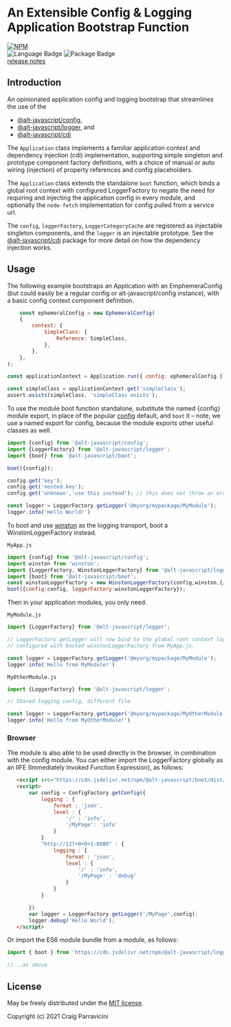 An Extensible Config & Logging Application Bootstrap Function
=============================================================

[![NPM](https://nodei.co/npm/@alt-javascript/boot.svg?downloads=true&downloadRank=true)](https://nodei.co/npm/@alt-javascript/boot/)
<br/>
![Language Badge](https://img.shields.io/github/languages/top/alt-javascript/boot)
![Package Badge](https://img.shields.io/npm/v/@alt-javascript/boot) <br/>
[release notes](https://github.com/alt-javascript/boot/blob/main/History.md)

<a name="intro">Introduction</a>
--------------------------------
An opinionated application config and logging bootstrap that streamlines the use of the
- [@alt-javascript/config](https://www.npmjs.com/package/@alt-javascript/config),
- [@alt-javascript/logger](https://www.npmjs.com/package/@alt-javascript/logger), and
- [@alt-javascript/cdi](https://www.npmjs.com/package/@alt-javascript/cdi)

The `Application` class implements a familiar application context and dependency injection
(cdi) implementation, supporting simple singleton and prototype component factory definitions, with a choice of
manual or auto wiring (injection) of property references and config placeholders.

The `Application` class extends the standalone `boot` function, which binds a global root context with configured LoggerFactory
to negate the need for requiring  and injecting the application config in every module, and optionally the `node-fetch`
implementation for config pulled from a service url.

The `config`, `loggerFactory`, `LoggerCategoryCache` are registered as injectable singleton components, and the `logger`
is an injectable prototype.  See the [@alt-javascript/cdi](https://www.npmjs.com/package/@alt-javascript/cdi) package for more
detail on how the dependency injection works.

<a name="usage">Usage</a>
-------------------------

The following example bootstraps an Application with an EmphemeraConfig (but could easily be a regular config 
or alt-javascript/config instance), with a basic config context component definition.

```javascript
    const ephemeralConfig = new EphemeralConfig(
    {
        context: {
            SimpleClass: {
                Reference: SimpleClass,
            },
        },
    },
);

const applicationContext = Application.run({ config: ephemeralConfig });

const simpleClass = applicationContext.get('simpleClass');
assert.exists(simpleClass, 'simpleClass exists');

```

To use the module boot function standalone, substitute the named {config} module export, in place of the popular
[config](https://www.npmjs.com/package/config) default, and `boot` it &ndash; note, we use a named export for config, 
because the module exports other useful classes as well.

```javascript
import {config} from '@alt-javascript/config';
import {LoggerFactory} from '@alt-javascript/logger';
import {boot} from '@alt-javascript/boot';

boot({config});

config.get('key');
config.get('nested.key');
config.get('unknown','use this instead'); // this does not throw an error

const logger = LoggerFactory.getLogger('@myorg/mypackage/MyModule');
logger.info('Hello World!')
```

To boot and use [winston](https://www.npmjs.com/package/winston) as the logging transport, 
boot a WinstonLoggerFactory instead.

`MyApp.js`
```javascript
import {config} from '@alt-javascript/config';
import winston from 'winston';
import {LoggerFactory, WinstonLoggerFactory} from '@alt-javascript/logger';
import {boot} from '@alt-javascript/boot';
const winstonLoggerFactory = new WinstonLoggerFactory(config,winston,{/*my winston options*/})
boot({config:config, loggerFactory:winstonLoggerFactory});
```

Then in your application modules, you only need.

`MyModule.js`
```javascript
import {LoggerFactory} from '@alt-javascript/logger';

// LoggerFactory.getLogger will now bind to the global root context loggerFactory, 
// configured with booted winstonLoggerFactory from MyApp.js.

const logger = LoggerFactory.getLogger('@myorg/mypackage/MyModule');
logger.info('Hello from MyModule!')
```

`MyOtherModule.js`
```javascript
import {LoggerFactory} from '@alt-javascript/logger';

// Shared logging config, different file.

const logger = LoggerFactory.getLogger('@myorg/mypackage/MyOtherModule');
logger.info('Hello from MyOtherModule!')
```

### Browser

The module is also able to be used directly in the browser, in combination with the config module.
You can either import the LoggerFactory globally as an IIFE (Immediately Invoked Function Expression),
as follows:

```html
   <script src="https://cdn.jsdelivr.net/npm/@alt-javascript/boot/dist/alt-javascript-boot-iife.js"></script>
   <script>
       var config = ConfigFactory.getConfig({
           logging : {
               format : 'json',
               level : {
                   '/' : 'info',
                   '/MyPage': 'info'
               }
           }
           "http://127+0+0+1:8080" : {
               logging : {
                   format : 'json',
                   level : {
                       '/' : 'info',
                       '/MyPage' : 'debug'
                   }
               }             
           }

       })
       var logger = LoggerFactory.getLogger('/MyPage',config);
       logger.debug('Hello World');
   </script>
```

Or import the ES6 module bundle from a module, as follows:

```javascript
import { boot } from 'https://cdn.jsdelivr.net/npm/@alt-javascript/logger/dist/alt-javascript-config-esm.js'

//...as above
```

<a name="license">License</a>
-----------------------------

May be freely distributed under the [MIT license](https://raw.githubusercontent.com/craigparra/alt-logger/master/LICENSE).

Copyright (c) 2021 Craig Parravicini    
